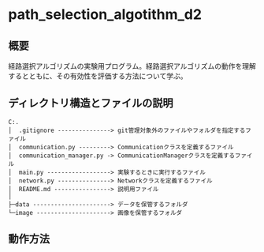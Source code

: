 # path_selection_algotithm_d2

## 概要
経路選択アルゴリズムの実験用プログラム。経路選択アルゴリズムの動作を理解するとともに、その有効性を評価する方法について学ぶ。

## ディレクトリ構造とファイルの説明
```
C:.
│  .gitignore ---------------> git管理対象外のファイルやフォルダを指定するファイル
│  communication.py ---------> Communicationクラスを定義するファイル
│  communication_manager.py -> CommunicationManagerクラスを定義するファイル
│  main.py ------------------> 実験するときに実行するファイル
│  network.py ---------------> Networkクラスを定義するファイル
│  README.md ----------------> 説明用ファイル
│
├─data ----------------------> データを保管するフォルダ
└─image ---------------------> 画像を保管するフォルダ
```

## 動作方法
